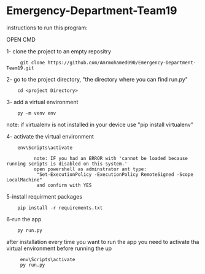 # Emergency-Department-Team19

instructions to run this program:

OPEN CMD

1- clone  the project to an empty repositry

             
         git clone https://github.com/Amrmohamed090/Emergency-Department-Team19.git
              
       

2- go to the project directory, "the directory where you can find run.py"
    
        cd <project Directory>
    

3- add a virtual environment
  
        py -m venv env

note: if virtualenv is not installed in your device use "pip install virtualenv"

4- activate the virtual environment

        env\Scripts\activate
              
              note: IF you had an ERROR with 'cannot be loaded because running scripts is disabled on this system.'
              open powershell as adminstrator ant type:
               "Set-ExecutionPolicy -ExecutionPolicy RemoteSigned -Scope LocalMachine"
               and confirm with YES
                    

5-install requirment packages

        pip install -r requirements.txt

6-run the app

        py run.py


  after installation every time you want to run the app you need to activate tha virtual environment before running the up
  

         env\Scripts\activate
         py run.py

  
            
